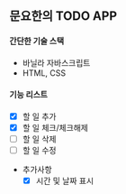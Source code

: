 ## 문요한의 TODO APP
#### 간단한 기술 스택
- 바닐라 자바스크립트
- HTML, CSS

#### 기능 리스트
- [x] 할 일 추가
- [x] 할 일 체크/체크해제
- [ ] 할 일 삭제
- [ ] 할 일 수정
- 추가사항
    - [x] 시간 및 날짜 표시
